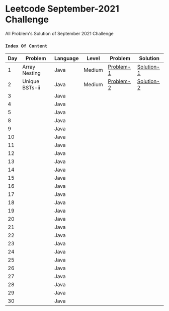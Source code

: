 # Leetcode September-2021 Challenge
All Problem's Solution of September 2021 Challenge

### `Index Of Content`

| Day | Problem | Language | Level | Problem | Solution |
|---|---|---|---|---|---|
| 1 | Array Nesting | Java | Medium | [Problem-1](https://leetcode.com/problems/array-nesting) | [Solution-1](https://github.com/mihir145/Leetcode-September-2021-Challenge/blob/main/Challenge%231/Solution.java) |
| 2 | Unique BSTs-ii | Java | Medium | [Problem-2](https://leetcode.com/problems/unique-binary-search-trees-ii/) | [Solution-2](https://github.com/mihir145/Leetcode-September-2021-Challenge/blob/main/Challenge%232/Solution.java) |
| 3 | | Java | | |||
| 4 | | Java | | |||
| 5 | | Java | | |||
| 8 | | Java | ||||
| 9 | | Java | ||||
| 10 | | Java | ||||
| 11 | | Java | ||||
| 12 | | Java | ||||
| 13 | | Java | ||||
| 14 | | Java | ||||
| 15 | | Java | ||||
| 16 | | Java | ||||
| 17 | | Java | ||||
| 18 | | Java | ||||
| 19 | | Java | ||||
| 20| | Java | ||||
| 21 | | Java | ||||
| 22 | | Java | ||||
| 23 | | Java | ||||
| 24 | | Java | ||||
| 25 | | Java | ||||
| 26 | | Java | ||||
| 27 | | Java | ||||
| 28 | | Java | ||||
| 29 | | Java | ||||
| 30 | | Java | ||||